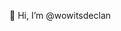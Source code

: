 👋 Hi, I’m @wowitsdeclan

<!---
wowitsdeclan/wowitsdeclan is a ✨ special ✨ repository because its `README.md` (this file) appears on your GitHub profile.
You can click the Preview link to take a look at your changes.
--->
